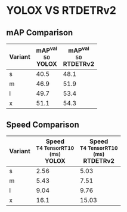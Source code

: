 ---
---

# YOLOX VS RTDETRv2

## mAP Comparison

| **Variant** | <center><span style='width: 400px;'>**mAP<sup>val<br>50**<br>**YOLOX**</span></center> | <center><span style='width: 400px;'>**mAP<sup>val<br>50**<br>**RTDETRv2**</span></center> |
| ----------- | -------------------------------------------------------------------------------------- | ----------------------------------------------------------------------------------------- |
| s           | 40.5                                                                                   | 48.1                                                                                      |
| m           | 46.9                                                                                   | 51.9                                                                                      |
| l           | 49.7                                                                                   | 53.4                                                                                      |
| x           | 51.1                                                                                   | 54.3                                                                                      |

## Speed Comparison

| **Variant** | <center><span style='width: 200px;'>**Speed**<br><sup>T4 TensorRT10<br>(ms)</sup><br>**YOLOX**</span></center> | <center><span style='width: 200px;'>**Speed**<br><sup>T4 TensorRT10<br>(ms)</sup><br>**RTDETRv2**</span></center> |
| ----------- | -------------------------------------------------------------------------------------------------------------- | ----------------------------------------------------------------------------------------------------------------- |
| s           | 2.56                                                                                                           | 5.03                                                                                                              |
| m           | 5.43                                                                                                           | 7.51                                                                                                              |
| l           | 9.04                                                                                                           | 9.76                                                                                                              |
| x           | 16.1                                                                                                           | 15.03                                                                                                             |
